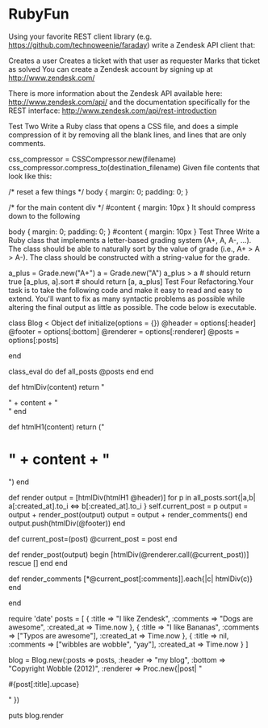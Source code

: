 RubyFun
=======
Using your favorite REST client library (e.g. https://github.com/technoweenie/faraday) write a Zendesk API client that:

Creates a user
Creates a ticket with that user as requester
Marks that ticket as solved
You can create a Zendesk account by signing up at http://www.zendesk.com/

There is more information about the Zendesk API available here: http://www.zendesk.com/api/ and the documentation specifically for the REST interface: http://www.zendesk.com/api/rest-introduction

Test Two
Write a Ruby class that opens a CSS file, and does a simple compression of it by removing all the blank lines, and lines that are only comments.

css_compressor = CSSCompressor.new(filename)
css_compressor.compress_to(destination_filename)
Given file contents that look like this:

/* reset a few things */
body {
  margin: 0;
  padding: 0;
}

/* for the main content div */
#content {
  margin: 10px
}
It should compress down to the following

body {
  margin: 0;
  padding: 0;
}
#content {
  margin: 10px
}
Test Three
Write a Ruby class that implements a letter-based grading system (A+, A, A-, ...). The class should be able to naturally sort by the value of grade (i.e., A+ > A > A-). The class should be constructed with a string-value for the grade.

a_plus = Grade.new("A+")
a      = Grade.new("A")
a_plus > a       # should return true
[a_plus, a].sort # should return [a, a_plus]
Test Four
Refactoring.Your task is to take the following code and make it easy to read and easy to extend. You'll want to fix as many syntactic problems as possible while altering the final output as little as possible. The code below is executable.

class Blog < Object
  def initialize(options = {})
    @header = options[:header]
    @footer = options[:bottom]
    @renderer = options[:renderer]
    @posts = options[:posts]

  end

  class_eval do
    def all_posts
      @posts
    end
  end

  def htmlDiv(content)
    return "<div>" + content + "</div>"
  end

  def htmlH1(content)
    return ("<h1>" + content + "</h1>")
  end


  def render
    output = [htmlDiv(htmlH1 @header)]
     for p in all_posts.sort{|a,b| a[:created_at].to_i <=> b[:created_at].to_i }
      self.current_post = p
      output = output + render_post(output)
      output = output + render_comments()
    end
    output.push(htmlDiv(@footer))
  end


  def current_post=(post)
    @current_post = post
  end


  def render_post(output)
    begin
      [htmlDiv(@renderer.call(@current_post))]
    rescue
      []
    end
  end

  def render_comments
    [*@current_post[:comments]].each{|c| htmlDiv(c)}
  end

end

require 'date'
posts = [
  { :title => "I like Zendesk", :comments => "Dogs are awesome", :created_at => Time.now },
  { :title => "I like Bananas", :comments => ["Typos are awesome"], :created_at => Time.now },
  { :title => nil, :comments => ["wibbles are wobble", "yay"], :created_at => Time.now }
]

blog = Blog.new(:posts => posts, :header => "my blog", :bottom => "Copyright Wobble (2012)", :renderer => Proc.new{|post| "<p>#{post[:title].upcase}</p>" })

puts blog.render
